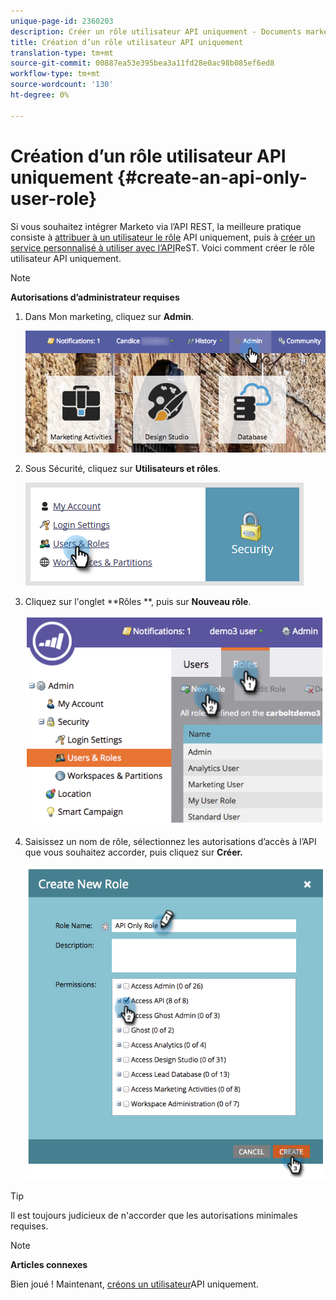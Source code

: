 ```yaml
---
unique-page-id: 2360203
description: Créer un rôle utilisateur API uniquement - Documents marketing - Documentation du produit
title: Création d’un rôle utilisateur API uniquement
translation-type: tm+mt
source-git-commit: 00887ea53e395bea3a11fd28e0ac98b085ef6ed8
workflow-type: tm+mt
source-wordcount: '130'
ht-degree: 0%

---
```



# Création d’un rôle utilisateur API uniquement {#create-an-api-only-user-role}

Si vous souhaitez intégrer Marketo via l’API [](http://developers.marketo.com/documentation/rest/)REST, la meilleure pratique consiste à [attribuer à un utilisateur le rôle](create-an-api-only-user.md) API uniquement, puis à [créer un service personnalisé à utiliser avec l’API](../../../product-docs/administration/additional-integrations/create-a-custom-service-for-use-with-rest-api.md)ReST. Voici comment créer le rôle utilisateur API uniquement.

>[!NOTE]
>
>**Autorisations d’administrateur requises**

1. Dans Mon marketing, cliquez sur **Admin**.

   ![](assets/adminhand-1.png)

1. Sous Sécurité, cliquez sur **Utilisateurs et rôles**.

   ![](assets/two.png)

1. Cliquez sur l&#39;onglet **Rôles **, puis sur **Nouveau rôle**.

   ![](assets/image2014-9-16-13-3a47-3a12.png)

1. Saisissez un nom de rôle, sélectionnez les autorisations d’accès à l’API que vous souhaitez accorder, puis cliquez sur **Créer.**

   ![](assets/image2014-9-16-13-3a47-3a36.png)

>[!TIP]
>
>Il est toujours judicieux de n&#39;accorder que les autorisations minimales requises.

>[!NOTE]
>
>**Articles connexes**
>
>Bien joué ! Maintenant, [créons un utilisateur](create-an-api-only-user.md)API uniquement.

